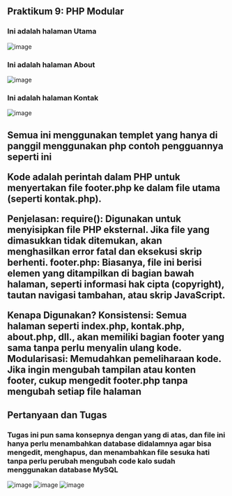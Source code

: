 <h2>Praktikum 9: PHP Modular</h2>
<h3>Ini adalah halaman Utama</h3>

![image](https://github.com/user-attachments/assets/447279c5-e881-4576-97d5-a91f00c30d41)
<h3>Ini adalah halaman About</h3>

![image](https://github.com/user-attachments/assets/28da3add-deb8-4315-a73f-062d90730bff)
<h3>Ini adalah halaman Kontak</h3>

![image](https://github.com/user-attachments/assets/8e22c5ba-3588-4958-8cbe-0590e95aa6f3)
<h2>Semua ini menggunakan templet yang hanya di panggil menggunakan php contoh pengguannya seperti ini

Kode <?php require('footer.php'); ?> adalah perintah dalam PHP untuk menyertakan file footer.php ke dalam file utama (seperti kontak.php).

Penjelasan:
require(): Digunakan untuk menyisipkan file PHP eksternal. Jika file yang dimasukkan tidak ditemukan, akan menghasilkan error fatal dan eksekusi skrip berhenti.
footer.php: Biasanya, file ini berisi elemen yang ditampilkan di bagian bawah halaman, seperti informasi hak cipta (copyright), tautan navigasi tambahan, atau skrip JavaScript.

Kenapa Digunakan?
Konsistensi: Semua halaman seperti index.php, kontak.php, about.php, dll., akan memiliki bagian footer yang sama tanpa perlu menyalin ulang kode.
Modularisasi: Memudahkan pemeliharaan kode. Jika ingin mengubah tampilan atau konten footer, cukup mengedit footer.php tanpa mengubah setiap file halaman

</h2>

<h2>Pertanyaan dan Tugas</h2>
<h3>Tugas ini pun sama konsepnya dengan yang di atas, dan file ini hanya perlu menambahkan database didalamnya agar bisa mengedit, menghapus, dan menambahkan file sesuka hati tanpa perlu perubah mengubah code kalo sudah menggunakan database MySQL </h3>

![image](https://github.com/user-attachments/assets/4af91b4d-1bce-4aa9-ac12-ace0a0d7e6b8)
![image](https://github.com/user-attachments/assets/6d375f8b-e610-4a09-88a4-4b6871911f61)
![image](https://github.com/user-attachments/assets/8646344e-fb17-44f9-af37-d50eca36ec31)
